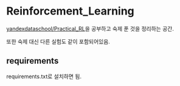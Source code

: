 # Reinforcement_Learning

[yandexdataschool/Practical_RL](https://github.com/yandexdataschool/Practical_RL)을 공부하고 숙제 푼 것을 정리하는 공간.

또한 숙제 대신 다른 실험도 같이 포함되어있음.

## requirements

requirements.txt로 설치하면 됨.
